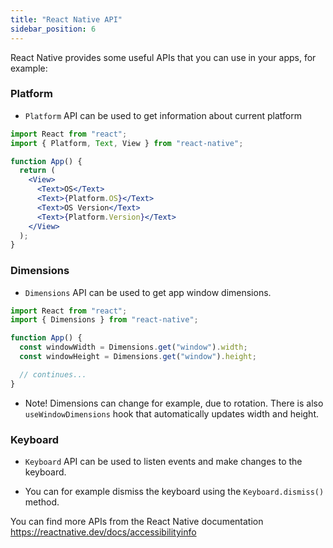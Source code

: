 ```yaml
---
title: "React Native API"
sidebar_position: 6
---
```

React Native provides some useful APIs that you can use in your apps, for example:

### Platform
- `Platform` API can be used to get information about current platform

```jsx
import React from "react";
import { Platform, Text, View } from "react-native";

function App() {
  return (
    <View>
      <Text>OS</Text>
      <Text>{Platform.OS}</Text>
      <Text>OS Version</Text>
      <Text>{Platform.Version}</Text>
    </View>
  );
}
```

### Dimensions
- `Dimensions` API can be used to get app window dimensions.

```js
import React from "react";
import { Dimensions } from "react-native";

function App() {
  const windowWidth = Dimensions.get("window").width;
  const windowHeight = Dimensions.get("window").height;

  // continues...
}
```

- Note! Dimensions can change for example, due to rotation. There is also `useWindowDimensions` hook that automatically updates width and height.


### Keyboard
- `Keyboard` API can be used to listen events and make changes to the keyboard.

- You can for example dismiss the keyboard using the `Keyboard.dismiss()` method.

You can find more APIs from the React Native documentation https://reactnative.dev/docs/accessibilityinfo
